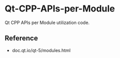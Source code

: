 # Qt-CPP-APIs-per-Module

Qt CPP APIs per Module utilization code.

## Reference

- doc.qt.io/qt-5/modules.html
